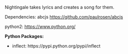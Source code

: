 Nightingale takes lyrics and creates a song for them.

Dependencies:
abcjs
https://github.com/paulrosen/abcjs

python2:
https://www.python.org/
 
<b>Python Packages:</b>
<ul>
<li>inflect: https://pypi.python.org/pypi/inflect</li>
</ul>